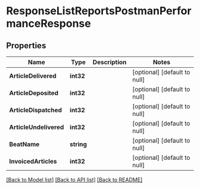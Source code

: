 # ResponseListReportsPostmanPerformanceResponse

## Properties
Name | Type | Description | Notes
------------ | ------------- | ------------- | -------------
**ArticleDelivered** | **int32** |  | [optional] [default to null]
**ArticleDeposited** | **int32** |  | [optional] [default to null]
**ArticleDispatched** | **int32** |  | [optional] [default to null]
**ArticleUndelivered** | **int32** |  | [optional] [default to null]
**BeatName** | **string** |  | [optional] [default to null]
**InvoicedArticles** | **int32** |  | [optional] [default to null]

[[Back to Model list]](../README.md#documentation-for-models) [[Back to API list]](../README.md#documentation-for-api-endpoints) [[Back to README]](../README.md)


